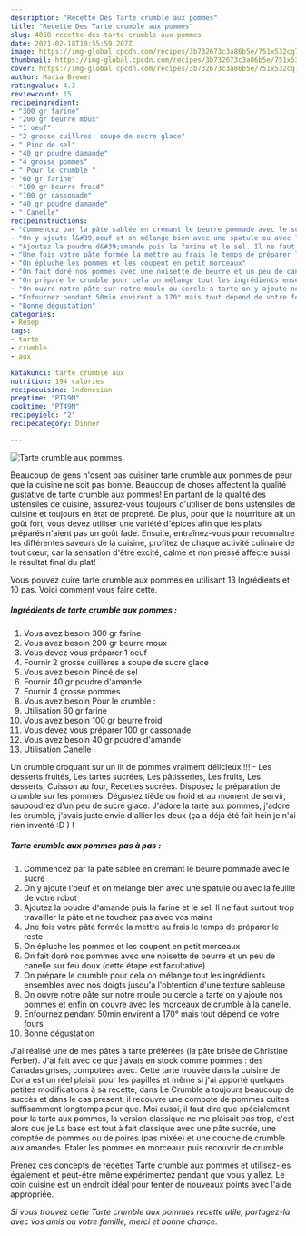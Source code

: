 ```yaml
---
description: "Recette Des Tarte crumble aux pommes"
title: "Recette Des Tarte crumble aux pommes"
slug: 4858-recette-des-tarte-crumble-aux-pommes
date: 2021-02-18T19:55:59.207Z
image: https://img-global.cpcdn.com/recipes/3b732673c3a86b5e/751x532cq70/tarte-crumble-aux-pommes-photo-principale-de-la-recette.jpg
thumbnail: https://img-global.cpcdn.com/recipes/3b732673c3a86b5e/751x532cq70/tarte-crumble-aux-pommes-photo-principale-de-la-recette.jpg
cover: https://img-global.cpcdn.com/recipes/3b732673c3a86b5e/751x532cq70/tarte-crumble-aux-pommes-photo-principale-de-la-recette.jpg
author: Maria Brewer
ratingvalue: 4.3
reviewcount: 15
recipeingredient:
- "300 gr farine"
- "200 gr beurre moux"
- "1 oeuf"
- "2 grosse cuillres  soupe de sucre glace"
- " Pinc de sel"
- "40 gr poudre damande"
- "4 grosse pommes"
- " Pour le crumble "
- "60 gr farine"
- "100 gr beurre froid"
- "100 gr cassonade"
- "40 gr poudre damande"
- " Canelle"
recipeinstructions:
- "Commencez par la pâte sablée en crémant le beurre pommade avec le sucre"
- "On y ajoute l&#39;oeuf et on mélange bien avec une spatule ou avec la feuille de votre robot"
- "Ajoutez la poudre d&#39;amande puis la farine et le sel. Il ne faut surtout trop travailler la pâte et ne touchez pas avec vos mains"
- "Une fois votre pâte formée la mettre au frais le temps de préparer le reste"
- "On épluche les pommes et les coupent en petit morceaux"
- "On fait doré nos pommes avec une noisette de beurre et un peu de canelle sur feu doux (cette étape est facultative)"
- "On prépare le crumble pour cela on mélange tout les ingrédients ensembles avec nos doigts jusqu&#39;à l&#39;obtention d&#39;une texture sableuse"
- "On ouvre notre pâte sur notre moule ou cercle a tarte on y ajoute nos pommes et enfin on couvre avec les morceaux de crumble à la canelle."
- "Enfournez pendant 50min envirent a 170° mais tout dépend de votre fours"
- "Bonne dégustation"
categories:
- Resep
tags:
- tarte
- crumble
- aux

katakunci: tarte crumble aux 
nutrition: 194 calories
recipecuisine: Indonesian
preptime: "PT19M"
cooktime: "PT49M"
recipeyield: "2"
recipecategory: Dinner

---
```



![Tarte crumble aux pommes](https://img-global.cpcdn.com/recipes/3b732673c3a86b5e/751x532cq70/tarte-crumble-aux-pommes-photo-principale-de-la-recette.jpg)

Beaucoup de gens n'osent pas cuisiner tarte crumble aux pommes de peur que la cuisine ne soit pas bonne. Beaucoup de choses affectent la qualité gustative de tarte crumble aux pommes! En partant de la qualité des ustensiles de cuisine, assurez-vous toujours d'utiliser de bons ustensiles de cuisine et toujours en état de propreté. De plus, pour que la nourriture ait un goût fort, vous devez utiliser une variété d'épices afin que les plats préparés n'aient pas un goût fade. Ensuite, entraînez-vous pour reconnaître les différentes saveurs de la cuisine, profitez de chaque activité culinaire de tout cœur, car la sensation d'être excité, calme et non pressé affecte aussi le résultat final du plat!

<!--inarticleads1-->

Vous pouvez cuire tarte crumble aux pommes en utilisant 13 Ingrédients et 10 pas. Voici comment vous faire cette.

##### Ingrédients de tarte crumble aux pommes :

1. Vous avez besoin 300 gr farine
1. Vous avez besoin 200 gr beurre moux
1. Vous devez vous préparer 1 oeuf
1. Fournir 2 grosse cuillères à soupe de sucre glace
1. Vous avez besoin  Pincé de sel
1. Fournir 40 gr poudre d&#39;amande
1. Fournir 4 grosse pommes
1. Vous avez besoin  Pour le crumble :
1. Utilisation 60 gr farine
1. Vous avez besoin 100 gr beurre froid
1. Vous devez vous préparer 100 gr cassonade
1. Vous avez besoin 40 gr poudre d&#39;amande
1. Utilisation  Canelle


Un crumble croquant sur un lit de pommes vraiment délicieux !!! - Les desserts fruités, Les tartes sucrées, Les pâtisseries, Les fruits, Les desserts, Cuisson au four, Recettes sucrées. Disposez la préparation de crumble sur les pommes. Dégustez tiède ou froid et au moment de servir, saupoudrez d&#39;un peu de sucre glace. J&#39;adore la tarte aux pommes, j&#39;adore les crumble, j&#39;avais juste envie d&#39;allier les deux (ça a déjà été fait hein je n&#39;ai rien inventé :D ) ! 

<!--inarticleads2-->

##### Tarte crumble aux pommes pas à pas :

1. Commencez par la pâte sablée en crémant le beurre pommade avec le sucre
1. On y ajoute l&#39;oeuf et on mélange bien avec une spatule ou avec la feuille de votre robot
1. Ajoutez la poudre d&#39;amande puis la farine et le sel. Il ne faut surtout trop travailler la pâte et ne touchez pas avec vos mains
1. Une fois votre pâte formée la mettre au frais le temps de préparer le reste
1. On épluche les pommes et les coupent en petit morceaux
1. On fait doré nos pommes avec une noisette de beurre et un peu de canelle sur feu doux (cette étape est facultative)
1. On prépare le crumble pour cela on mélange tout les ingrédients ensembles avec nos doigts jusqu&#39;à l&#39;obtention d&#39;une texture sableuse
1. On ouvre notre pâte sur notre moule ou cercle a tarte on y ajoute nos pommes et enfin on couvre avec les morceaux de crumble à la canelle.
1. Enfournez pendant 50min envirent a 170° mais tout dépend de votre fours
1. Bonne dégustation


J&#39;ai réalisé une de mes pâtes à tarte préférées (la pâte brisée de Christine Ferber). J&#39;ai fait avec ce que j&#39;avais en stock comme pommes : des Canadas grises, compotées avec. Cette tarte trouvée dans la cuisine de Doria est un réel plaisir pour les papilles et même si j&#39;ai apporté quelques petites modifications à sa recette, dans Le Crumble a toujours beaucoup de succès et dans le cas présent, il recouvre une compote de pommes cuites suffisamment longtemps pour que. Moi aussi, il faut dire que spécialement pour la tarte aux pommes, la version classique ne me plaisait pas trop, c&#39;est alors que je La base est tout à fait classique avec une pâte sucrée, une comptée de pommes ou de poires (pas mixée) et une couche de crumble aux amandes. Etaler les pommes en morceaux puis recouvrir de crumble. 

<!--inarticleads1-->

<p>
Prenez ces concepts de recettes Tarte crumble aux pommes et utilisez-les également et peut-être même expérimentez pendant que vous y allez. Le coin cuisine est un endroit idéal pour tenter de nouveaux points avec l'aide appropriée.
</p>

<p>
<i>Si vous trouvez cette Tarte crumble aux pommes recette utile, partagez-la avec vos amis ou votre famille, merci et bonne chance.</i>
</p>
